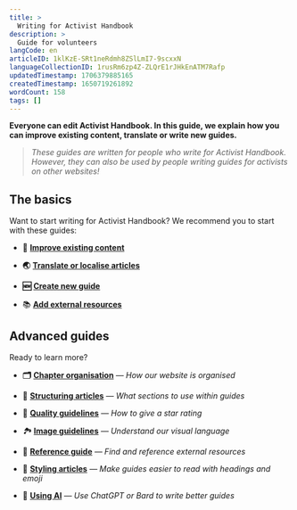 ```yaml
---
title: >
  Writing for Activist Handbook
description: >
  Guide for volunteers
langCode: en
articleID: 1klKzE-SRt1neRdmh8ZSlLmI7-9scxxN
languageCollectionID: 1rusRm6zp4Z-ZLQrE1rJHkEnATM7Rafp
updatedTimestamp: 1706379885165
createdTimestamp: 1650719261892
wordCount: 158
tags: []
---
```


**Everyone can edit Activist Handbook. In this guide, we explain how you can improve existing content, translate or write new guides.**

> _These guides are written for people who write for Activist Handbook. However, they can also be used by people writing guides for activists on other websites!_

## **The basics**

Want to start writing for Activist Handbook? We recommend you to start with these guides:

-   **📝** [**Improve existing content**](/contribute/write/improve)
    
-   **🌏** [**Translate or localise articles**](/contribute/write/translate)
    
-   **🆕** [**Create new guide**](/contribute/write/new)
    
-   📚 [**Add external resources**](/contribute/write/external-resources)
    

## Advanced guides

Ready to learn more?

-   **🗂** [**Chapter organisation**](/support/writers/organisation) _— How our website is organised_
    
-   **🔢** [**Structuring articles**](/contribute/write/structure) _— What sections to use within guides_
    
-   **💯** [**Quality guidelines**](/contribute/write/quality-guidelines) _— How to give a star rating_
    
-   _🏞️_ [**Image guidelines**](/contribute/write/images) _— Understand our visual language_
    
-   **📄** [**Reference guide**](/support/writers/reference) _— Find and reference external resources_
    
-   **🎨** [**Styling articles**](/support/writers/style) _— Make guides easier to read with headings and emoji_
    
-   🤖 [**Using AI**](/contribute/write/ai) _— Use ChatGPT or Bard to write better guides_
